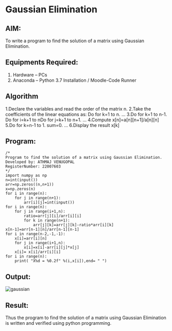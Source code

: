 # Gaussian Elimination

## AIM:
To write a program to find the solution of a matrix using Gaussian Elimination.

## Equipments Required:
1. Hardware – PCs
2. Anaconda – Python 3.7 Installation / Moodle-Code Runner

## Algorithm
1.Declare the variables and read the order of the matrix n.
2.Take the coefficients of the linear equations as: Do for k=1 to n. ... 
3.Do for k=1 to n-1. Do for i=k+1 to nDo for j=k+1 to n+1. ... 
4.Compute x[n]=a[n][n+1]/a[n][n]
5.Do for k=n-1 to 1. sum=0. ...
6.Display the result x[k]

## Program:
```
/*
Program to find the solution of a matrix using Gaussian Elimination.
Developed by: ATHMAJ VENUGOPAL
RegisterNumber: 22007603
*/
import numpy as np
n=int(input())
arr=np.zeros((n,n+1))
x=np.zeros(n)
for i in range(n):
    for j in range(n+1):
        arr[i][j]=int(input())
for i in range(n):
    for j in range(i+1,n):
        ratio=arr[j][i]/arr[i][i]
        for k in range(n+1):
            arr[j][k]=arr[j][k]-ratio*arr[i][k]
x[n-1]=arr[n-1][n]/arr[n-1][n-1]
for i in range(n-2,-1,-1):
    x[i]=arr[i][n]
    for j in range(i+1,n):
        x[i]=x[i]-arr[i][j]*x[j]
    x[i]= x[i]/arr[i][i]
for i in range(n):
    print( "X%d = %0.2f" %(i,x[i]),end= " ")
```

## Output:
![gaussian](https://user-images.githubusercontent.com/118753139/214578572-e6a66390-97c4-441d-9829-4f3da8aa0c12.png)



## Result:
Thus the program to find the solution of a matrix using Gaussian Elimination is written and verified using python programming.

